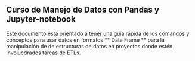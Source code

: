 ##  Curso de Manejo de Datos con Pandas y Jupyter-notebook


Este documento está orientado a tener una guía rápida de los comandos y conceptos para usar datos en formatos ** Data Frame ** para la manipulación de de estructuras de datos en proyectos donde estén involucdrados tareas de ETLs. 


